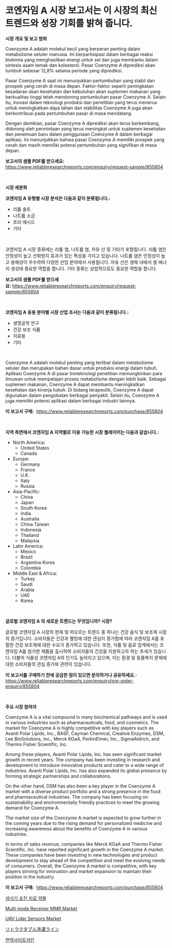 <p><h1>코엔자임 A 시장 보고서는 이 시장의 최신 트렌드와 성장 기회를 밝혀 줍니다.</h1></p><p><strong>시장 개요 및 보고 범위</strong></p>
<p><p>Coenzyme A adalah molekul kecil yang berperan penting dalam metabolisme seluler manusia. Ini berpartisipasi dalam berbagai reaksi biokimia yang menghasilkan energi untuk sel dan juga membantu dalam sintesis asam lemak dan kolesterol. Pasar Coenzyme A diprediksi akan tumbuh sebesar 12,8% selama periode yang diprediksi.</p><p>Pasar Coenzyme A saat ini menunjukkan pertumbuhan yang stabil dan prospek yang cerah di masa depan. Faktor-faktor seperti peningkatan kesadaran akan kesehatan dan kebutuhan akan suplemen makanan yang berkualitas tinggi telah mendorong pertumbuhan pasar Coenzyme A. Selain itu, inovasi dalam teknologi produksi dan penelitian yang terus menerus untuk meningkatkan daya tahan dan stabilitas Coenzyme A juga akan berkontribusi pada pertumbuhan pasar di masa mendatang.</p><p>Dengan demikian, pasar Coenzyme A diprediksi akan terus berkembang, didorong oleh permintaan yang terus meningkat untuk suplemen kesehatan dan penemuan baru dalam penggunaan Coenzyme A dalam berbagai aplikasi. Ini menunjukkan bahwa pasar Coenzyme A memiliki prospek yang cerah dan masih memiliki potensi pertumbuhan yang signifikan di masa depan.</p></p>
<p><strong>보고서의 샘플 PDF를 받으세요:</strong> <a href="https://www.reliableresearchreports.com/enquiry/request-sample/855804">https://www.reliableresearchreports.com/enquiry/request-sample/855804</a></p>
<p>&nbsp;</p>
<p><strong>시장 세분화</strong></p>
<p><strong>코엔자임 A 유형별 시장 분석은 다음과 같이 분류됩니다.:</strong></p>
<p><ul><li>리튬 솔트</li><li>나트륨 소금</li><li>프리 애시드</li><li>기타</li></ul></p>
<p>&nbsp;</p>
<p><p>코엔자임 A 시장 종류에는 리튬 염, 나트륨 염, 자유 산 및 기타가 포함됩니다. 리튬 염은 안정성이 높고 산화방지 효과가 있는 특성을 가지고 있습니다. 나트륨 염은 안정성이 높고 용해성이 우수하여 다양한 산업 분야에서 사용됩니다. 자유 산은 생체 내에서 셀 에너지 생성에 중요한 역할을 합니다. 기타 종류는 상업적으로도 중요한 역할을 합니다.</p></p>
<p><strong>보고서의 샘플 PDF를 받으세요:</strong>&nbsp;<a href="https://www.reliableresearchreports.com/enquiry/request-sample/855804">https://www.reliableresearchreports.com/enquiry/request-sample/855804</a></p>
<p>&nbsp;</p>
<p><strong> 코엔자임 A 응용 분야별 시장 산업 조사는 다음과 같이 분류됩니다.:</strong></p>
<p><ul><li>생명공학 연구</li><li>건강 보조 식품</li><li>치료용</li><li>기타</li></ul></p>
<p>&nbsp;</p>
<p><p>Coenzyme A adalah molekul penting yang terlibat dalam metabolisme seluler dan merupakan bahan dasar untuk produksi energi dalam tubuh. Aplikasi Coenzyme A di pasar bioteknologi penelitian memungkinkan para ilmuwan untuk mempelajari proses metabolisme dengan lebih baik. Sebagai suplemen makanan, Coenzyme A dapat membantu meningkatkan kesehatan dan kinerja tubuh. Di bidang terapeutik, Coenzyme A dapat digunakan dalam pengobatan berbagai penyakit. Selain itu, Coenzyme A juga memiliki potensi aplikasi dalam berbagai industri lainnya.</p></p>
<p><strong>이 보고서 구매:</strong>&nbsp; <a href="https://www.reliableresearchreports.com/purchase/855804">https://www.reliableresearchreports.com/purchase/855804</a></p>
<p>&nbsp;</p>
<p><strong>지역 측면에서 코엔자임 A 지역별로 이용 가능한 시장 플레이어는 다음과 같습니다.:</strong></p>
<p><ul>
    <li>
        North America:
        <ul>
            <li>United States</li>
            <li>Canada</li>
        </ul>
    </li>
    <li>
        Europe:
        <ul>
            <li>Germany</li>
            <li>France</li>
            <li>U.K.</li>
            <li>Italy</li>
            <li>Russia</li>
        </ul>
    </li>
    <li>
        Asia-Pacific:
        <ul>
            <li>China</li>
            <li>Japan</li>
            <li>South Korea</li>
            <li>India</li>
            <li>Australia</li>
            <li>China Taiwan</li>
            <li>Indonesia</li>
            <li>Thailand</li>
            <li>Malaysia</li>
        </ul>
    </li>
    <li>
        Latin America:
        <ul>
            <li>Mexico</li>
            <li>Brazil</li>
            <li>Argentina Korea</li>
            <li>Colombia</li>
        </ul>
    </li>
    <li>
        Middle East & Africa:
        <ul>
            <li>Turkey</li>
            <li>Saudi</li>
            <li>Arabia</li>
            <li>UAE</li>
            <li>Korea</li>
        </ul>
    </li>
    </ul></p>
<p>&nbsp;</p>
<p><strong>글로벌 코엔자임 A 의 새로운 트렌드는 무엇입니까? 시장?</strong></p>
<p><p>글로벌 코엔자임 A 시장의 현재 및 떠오르는 트렌드 중 하나는 건강 음식 및 보조제 시장의 증가입니다. 소비자들은 건강과 웰빙에 대한 관심이 증가함에 따라 코엔자임 A를 포함한 건강 보조제에 대한 수요가 증가하고 있습니다. 또한, 식품 및 음료 업계에서는 코엔자임 A를 첨가한 제품을 출시하여 소비자들의 건강을 지원하고자 하는 추세가 있습니다. 더불어 식물성 코엔자임 A의 인기도 높아지고 있으며, 이는 환경 및 동물복지 문제에 대한 소비자들의 관심 증가와 관련이 있습니다.</p></p>
<p><strong>이 보고서를 구매하기 전에 궁금한 점이 있으면 문의하거나 공유하세요.</strong>- <a href="https://www.reliableresearchreports.com/enquiry/pre-order-enquiry/855804">https://www.reliableresearchreports.com/enquiry/pre-order-enquiry/855804</a></p>
<p>&nbsp;</p>
<p><strong>주요 시장 참여자</strong></p>
<p><p>Coenzyme A is a vital compound in many biochemical pathways and is used in various industries such as pharmaceuticals, food, and cosmetics. The market for Coenzyme A is highly competitive with key players such as Avanti Polar Lipids, Inc., BASF, Cayman Chemical, Creative Enzymes, DSM, Lee BioSolutions, Inc., Merck KGaA, PerkinElmer, Inc., SigmaAldrich, and Thermo Fisher Scientific, Inc.</p><p>Among these players, Avanti Polar Lipids, Inc. has seen significant market growth in recent years. The company has been investing in research and development to introduce innovative products and cater to a wide range of industries. Avanti Polar Lipids, Inc. has also expanded its global presence by forming strategic partnerships and collaborations.</p><p>On the other hand, DSM has also been a key player in the Coenzyme A market with a diverse product portfolio and a strong presence in the food and pharmaceutical industries. The company has been focusing on sustainability and environmentally friendly practices to meet the growing demand for Coenzyme A.</p><p>The market size of the Coenzyme A market is expected to grow further in the coming years due to the rising demand for personalized medicine and increasing awareness about the benefits of Coenzyme A in various industries.</p><p>In terms of sales revenue, companies like Merck KGaA and Thermo Fisher Scientific, Inc. have reported significant growth in the Coenzyme A market. These companies have been investing in new technologies and product development to stay ahead of the competition and meet the evolving needs of consumers. Overall, the Coenzyme A market is competitive, with key players striving for innovation and market expansion to maintain their position in the industry.</p></p>
<p><strong>이 보고서 구매:</strong>&nbsp;&nbsp;<a href="https://www.reliableresearchreports.com/purchase/855804">https://www.reliableresearchreports.com/purchase/855804</a></p>
<p><p><a href="https://github.com/lzrvbyqzftro57/Market-Research-Report-List-1/blob/main/59285354459.md">생식기 포진 치료 약물</a></p><p><a href="https://issuu.com/reportprime-2/docs/multi-mode-receiver-mmr-market-size_95f8abb48d467f">Multi mode Receiver MMR Market</a></p><p><a href="https://issuu.com/reportprime-2/docs/uav-lidar-sensors-market-size-2030.pptx">UAV Lidar Sensors Market</a></p><p><a href="https://github.com/oqxogxyvqe90775/Market-Research-Report-List-1/blob/main/54118744916.md">リトラクタブル洗濯ライン</a></p><p><a href="https://github.com/vs019sa3m8x/Market-Research-Report-List-1/blob/main/13693414460.md">면역사이토카인</a></p></p>
